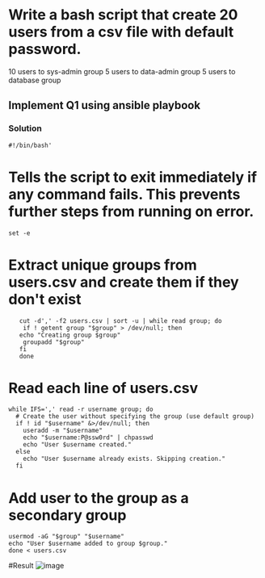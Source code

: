 # Write a bash script that create 20 users from a csv file with default password.

10 users to sys-admin group
5 users to data-admin group
5 users to database group

## Implement Q1 using ansible playbook



### Solution

```
#!/bin/bash'
```
# Tells the script to exit immediately if any command fails. This prevents further steps from running on error.

```
set -e
```

# Extract unique groups from users.csv and create them if they don't exist

```
   cut -d',' -f2 users.csv | sort -u | while read group; do
    if ! getent group "$group" > /dev/null; then
   echo "Creating group $group"
    groupadd "$group"
   fi
   done
```
# Read each line of users.csv

```
while IFS=',' read -r username group; do
  # Create the user without specifying the group (use default group)
  if ! id "$username" &>/dev/null; then
    useradd -m "$username"
    echo "$username:P@ssw0rd" | chpasswd
    echo "User $username created."
  else
    echo "User $username already exists. Skipping creation."
  fi
```

  # Add user to the group as a secondary group
  ```
  usermod -aG "$group" "$username"
  echo "User $username added to group $group."
done < users.csv
```
#Result
![image](https://github.com/user-attachments/assets/cc6cb2a3-dc0f-4307-a099-3728f9e1c992)
